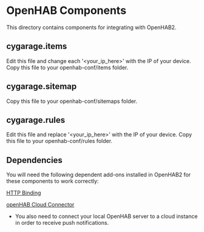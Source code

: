 # OpenHAB Components

This directory contains components for integrating with OpenHAB2.

## cygarage.items

Edit this file and change each '<your_ip_here>' with the IP of your device. Copy this file to your openhab-conf/items folder.

## cygarage.sitemap

Copy this file to your openhab-conf/sitemaps folder.

## cygarage.rules

Edit this file and replace '<your_ip_here>' with the IP of your device. Copy this file to your openhab-conf/rules folder.

## Dependencies

You will need the following dependent add-ons installed in OpenHAB2 for these components to work correctly:

[HTTP Binding](https://www.openhab.org/addons/bindings/http1/)

[openHAB Cloud Connector](https://www.openhab.org/addons/integrations/openhabcloud/)

- You also need to connect your local OpenHAB server to a cloud instance in order to receive push notifications.

